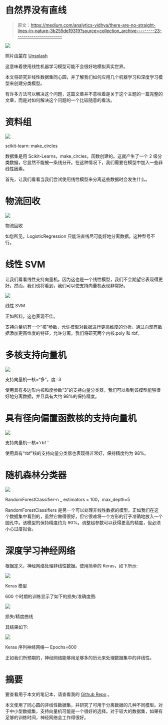 # 自然界没有直线

> 原文：<https://medium.com/analytics-vidhya/there-are-no-straight-lines-in-nature-3b255de19319?source=collection_archive---------23----------------------->

![](img/b7b34a5e7e052bad150fc1c5abcdd40e.png)

照片由[蒙](https://unsplash.com/@ideasboom?utm_source=medium&utm_medium=referral)在 [Unsplash](https://unsplash.com?utm_source=medium&utm_medium=referral)

这意味着使用线性机器学习模型可能不会很好地模拟真实世界。

本文将研究非线性数据集同心圆，并了解我们如何应用几个机器学习和深度学习模型来创建分类模型。

有许多方法可以解决这个问题，这篇文章并不意味着是关于这个主题的一篇完整的文章，而是对如何解决这个问题的一个比较随意的看法。

# 资料组

![](img/043f2e98264e4ab8b74b4b2415e83f6e.png)

scikit-learn: make_circles

数据集是用 Scikit-Learns，make_circles，函数创建的。这就产生了一个 2 级分类数据，它显然不能被一条线分开。在这种情况下，我们需要在模型中加入一些非线性因素。

首先，让我们看看当我们尝试使用线性模型来分离这些数据时会发生什么。

# 物流回收

![](img/16858898e55da50b911ceebe563d8128.png)

物流回收

如您所见，LogisticRegression 只能沿直线尽可能好地分离数据。这种型号不行。

# 线性 SVM

让我们看看线性支持向量机。因为这也是一个线性模型，我们不会期望它表现得更好。然而，我们也将看到，我们可以使支持向量机表现非常好。

![](img/b18ec66de44405c46d89f85e3acf1724.png)

线性 SVM

正如所料，这也表现不佳。

支持向量机有一个“核”参数，允许模型对数据进行更高维度的分析。通过向现有数据添加更高维度的特征，允许分离。我们将研究两个内核:poly 和 rbf。

# 多核支持向量机

![](img/c1a6520df626f9fc84325526b8aeeef9.png)

支持向量机—核=“多”，度=3

使用具有多边形内核和度参数“3”的支持向量分类器，我们可以看到该模型能够很好地分离数据，并且具有大约 98%的保持精度。

# 具有径向偏置函数核的支持向量机

![](img/cf911db5b2f541f1f117905f94f97ae2.png)

支持向量机—核='rbf '

使用具有“rbf”核的支持向量分类器也表现得非常好，保持精度约为 98%。

# 随机森林分类器

![](img/e2afc6b9bfc3667f1c0110cc2abd4408.png)

RandomForestClassifier-n _ estimators = 100，max_depth=5

RandomForestClassifiers 是另一个可以处理非线性数据的模型。正如我们在这个数据集中看到的，虽然它做得很好，但它很难将一个方形的钉子准确地放入一个圆孔中。该模型的保持精度约为 90%。调整超参数可以获得更高的精度，但必须小心过度拟合。

# 深度学习神经网络

根据定义，神经网络处理非线性数据。使用简单的 Keras，如下所示:

![](img/c6d7a6da3e49c5c752bac8eb9910cd17.png)

Keras 模型

600 个时期的训练显示了如下的损失/准确度图:

![](img/072350d1e7ae0cc695b8617638ee06f8.png)

损失/精度曲线

其结果如下:

![](img/14433e3903b8a53b5953cedf964088c4.png)

Keras 序列神经网络— Epochs=600

正如我们所预期的，神经网络能够用足够多的历元来处理数据集中的非线性。

# 摘要

要查看用于本文的笔记本，请查看我的 [Github Repo](https://github.com/youngsoul/circles-svm-nn) 。

本文使用了同心圆的非线性数据集，并研究了可用于分离数据的几种不同模型。对于中小型数据集，支持向量机可能是一个很好的选择。对于较大的数据集，如果有足够的训练时间，神经网络会工作得很好。